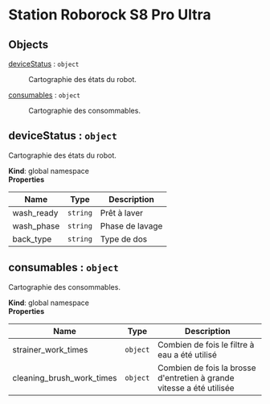 # Station Roborock S8 Pro Ultra

## Objects

<dl>
<dt><a href="#deviceStatus">deviceStatus</a> : <code>object</code></dt>
<dd><p>Cartographie des états du robot.</p>
</dd>
<dt><a href="#consumables">consumables</a> : <code>object</code></dt>
<dd><p>Cartographie des consommables.</p>
</dd>
</dl>

<a name="deviceStatus"></a>

## deviceStatus : <code>object</code>
Cartographie des états du robot.

**Kind**: global namespace  
**Properties**

| Name | Type | Description |
| --- | --- | --- |
| wash_ready | <code>string</code> | Prêt à laver |
| wash_phase | <code>string</code> | Phase de lavage |
| back_type | <code>string</code> | Type de dos |

<a name="consumables"></a>

## consumables : <code>object</code>
Cartographie des consommables.

**Kind**: global namespace  
**Properties**

| Name | Type | Description |
| --- | --- | --- |
| strainer_work_times | <code>object</code> | Combien de fois le filtre à eau a été utilisé |
| cleaning_brush_work_times | <code>object</code> | Combien de fois la brosse d'entretien à grande vitesse a été utilisée |

